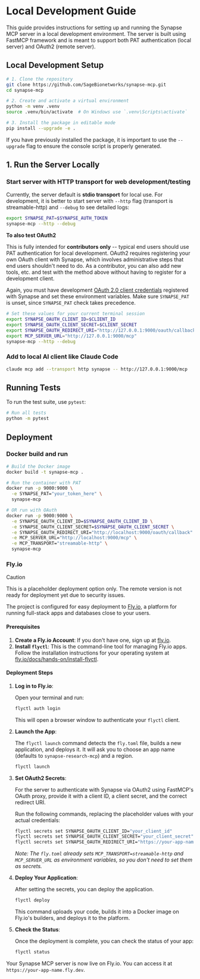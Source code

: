 # Local Development Guide

This guide provides instructions for setting up and running the Synapse MCP server in a local development environment. The server is built using FastMCP framework and is meant to support both PAT authentication (local server) and OAuth2 (remote server).

## Local Development Setup

```bash
# 1. Clone the repository
git clone https://github.com/SageBionetworks/synapse-mcp.git
cd synapse-mcp

# 2. Create and activate a virtual environment
python -m venv .venv
source .venv/bin/activate  # On Windows use `.venv\Scripts\activate`

# 3. Install the package in editable mode
pip install --upgrade -e .
```

If you have previously installed the package, it is important to use the `--upgrade` flag to ensure the console script is properly generated.

## 1. Run the Server Locally

### Start server with HTTP transport for web development/testing

Currently, the server default is **stdio transport** for local use. For development, it is better to start server with `--http` flag (transport is streamable-http) and `--debug` to see detailed logs:

```bash
export SYNAPSE_PAT=$SYNAPSE_AUTH_TOKEN
synapse-mcp --http --debug
```

**To also test OAuth2**

This is fully intended for **contributors only** -- typical end users should use PAT authentication for local development. OAuth2 requires registering your own OAuth client with Synapse, which involves administrative steps that end users shouldn't need to do. As a contributor, you can also add new tools, etc. and test with the method above without having to register for a development client.

Again, you must have development [OAuth 2.0 client credentials](https://help.synapse.org/docs/Using-Synapse-as-an-OAuth-Server.2048327904.html) registered with Synapse and set these environment variables. Make sure `SYNAPSE_PAT` is unset, since `SYNAPSE_PAT` check takes precedence.

```bash
# Set these values for your current terminal session
export SYNAPSE_OAUTH_CLIENT_ID=$CLIENT_ID
export SYNAPSE_OAUTH_CLIENT_SECRET=$CLIENT_SECRET
export SYNAPSE_OAUTH_REDIRECT_URI="http://127.0.0.1:9000/oauth/callback"
export MCP_SERVER_URL="http://127.0.0.1:9000/mcp"
synapse-mcp --http --debug
```

### Add to local AI client like Claude Code

```bash
claude mcp add --transport http synapse -- http://127.0.0.1:9000/mcp
```

## Running Tests

To run the test suite, use `pytest`:

```bash
# Run all tests
python -m pytest
```

## Deployment 

### Docker build and run

```bash
# Build the Docker image
docker build -t synapse-mcp .

# Run the container with PAT
docker run -p 9000:9000 \
  -e SYNAPSE_PAT="your_token_here" \
  synapse-mcp

# OR run with OAuth
docker run -p 9000:9000 \
  -e SYNAPSE_OAUTH_CLIENT_ID=$SYNAPSE_OAUTH_CLIENT_ID \
  -e SYNAPSE_OAUTH_CLIENT_SECRET=$SYNAPSE_OAUTH_CLIENT_SECRET \
  -e SYNAPSE_OAUTH_REDIRECT_URI="http://localhost:9000/oauth/callback" \
  -e MCP_SERVER_URL="http://localhost:9000/mcp" \
  -e MCP_TRANSPORT="streamable-http" \
  synapse-mcp
```

### Fly.io

> [!CAUTION]
> This is a placeholder deployment option only. The remote version is not ready for deployment yet due to security issues.

The project is configured for easy deployment to [Fly.io](https://fly.io), a platform for running full-stack apps and databases close to your users.

#### Prerequisites

1.  **Create a Fly.io Account**: If you don't have one, sign up at [fly.io](https://fly.io).
2.  **Install `flyctl`**: This is the command-line tool for managing Fly.io apps. Follow the installation instructions for your operating system at [fly.io/docs/hands-on/install-flyctl](https://fly.io/docs/hands-on/install-flyctl/).

#### Deployment Steps

1.  **Log in to Fly.io**:

    Open your terminal and run:
    ```bash
    flyctl auth login
    ```
    This will open a browser window to authenticate your `flyctl` client.

2.  **Launch the App**:

    The `flyctl launch` command detects the `fly.toml` file, builds a new application, and deploys it. It will ask you to choose an app name (defaults to `synapse-research-mcp`) and a region.

    ```bash
    flyctl launch
    ```

3.  **Set OAuth2 Secrets**:

    For the server to authenticate with Synapse via OAuth2 using FastMCP's OAuth proxy, provide it with a client ID, a client secret, and the correct redirect URI.

    Run the following commands, replacing the placeholder values with your actual credentials:
    ```bash
    flyctl secrets set SYNAPSE_OAUTH_CLIENT_ID="your_client_id"
    flyctl secrets set SYNAPSE_OAUTH_CLIENT_SECRET="your_client_secret"
    flyctl secrets set SYNAPSE_OAUTH_REDIRECT_URI="https://your-app-name.fly.dev/oauth/callback"
    ```
    *Note: The `fly.toml` already sets `MCP_TRANSPORT=streamable-http` and `MCP_SERVER_URL` as environment variables, so you don't need to set them as secrets.*

4.  **Deploy Your Application**:

    After setting the secrets, you can deploy the application.
    ```bash
    flyctl deploy
    ```
    This command uploads your code, builds it into a Docker image on Fly.io's builders, and deploys it to the platform.

5.  **Check the Status**:

    Once the deployment is complete, you can check the status of your app:
    ```bash
    flyctl status
    ```

Your Synapse MCP server is now live on Fly.io. You can access it at `https://your-app-name.fly.dev`.

